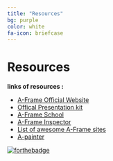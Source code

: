 ```yaml
---
title: "Resources"
bg: purple
color: white
fa-icon: briefcase
---
```


# Resources 

**links of resources :**
- [A-Frame Official Website](https://aframe.io/)
- [Offical Presentation kit](https://aframe.io/aframe-presentation-kit/)
- [A-Frame School](https://aframe.io/aframe-school/)
- [A-Frame Inspector](https://aframe.io/aframe-inspector/example/)
- [List of awesome A-Frame sites](https://github.com/aframevr/awesome-aframe)
- [A-painter](https://aframe.io/a-painter/)

[![forthebadge](http://forthebadge.com/images/badges/contains-technical-debt.svg)](http://forthebadge.com)
